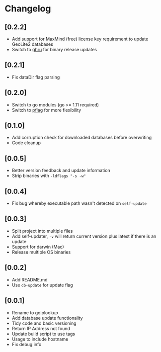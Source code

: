 # Changelog

## [0.2.2]

- Add support for MaxMind (free) license key requirement to update GeoLite2 databases
- Switch to [ghru](https://github.com/axllent/ghru) for binary release updates


## [0.2.1]

- Fix dataDir flag parsing


## [0.2.0]

- Switch to go modules (go >= 1.11 required)
- Switch to [pflag](github.com/spf13/pflag) for more flexibility


## [0.1.0]

- Add corruption check for downloaded databases before overwriting
- Code cleanup


## [0.0.5]

- Better version feedback and update information
- Strip binaries with `-ldflags "-s -w"`


## [0.0.4]

- Fix bug whereby executable path wasn't detected on `self-update`


## [0.0.3]

- Split project into multiple files
- Add self-updater, `-v` will return current version plus latest if there is an update
- Support for darwin (Mac)
- Release multiple OS binaries


## [0.0.2]

- Add README.md
- Use `db-update` for update flag


## [0.0.1]

- Rename to goiplookup
- Add database update functionality
- Tidy code and basic versioning
- Return IP Address not found
- Update build script to use tags
- Usage to include hostname
- Fix debug info
